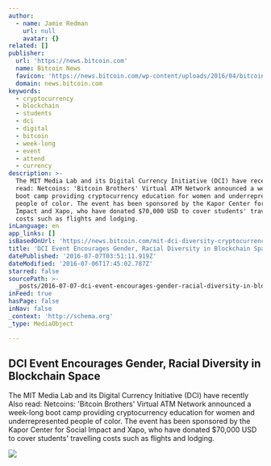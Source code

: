 ```yaml
---
author:
  - name: Jamie Redman
    url: null
    avatar: {}
related: []
publisher:
  url: 'https://news.bitcoin.com'
  name: Bitcoin News
  favicon: 'https://news.bitcoin.com/wp-content/uploads/2016/04/bitcoin_fav.png'
  domain: news.bitcoin.com
keywords:
  - cryptocurrency
  - blockchain
  - students
  - dci
  - digital
  - bitcoin
  - week-long
  - event
  - attend
  - currency
description: >-
  The MIT Media Lab and its Digital Currency Initiative (DCI) have recently Also
  read: Netcoins: 'Bitcoin Brothers' Virtual ATM Network announced a week-long
  boot camp providing cryptocurrency education for women and underrepresented
  people of color. The event has been sponsored by the Kapor Center for Social
  Impact and Xapo, who have donated $70,000 USD to cover students' travelling
  costs such as flights and lodging.
inLanguage: en
app_links: []
isBasedOnUrl: 'https://news.bitcoin.com/mit-dci-diversity-cryptocurrency-space/'
title: 'DCI Event Encourages Gender, Racial Diversity in Blockchain Space'
datePublished: '2016-07-07T03:51:11.919Z'
dateModified: '2016-07-06T17:45:02.787Z'
starred: false
sourcePath: >-
  _posts/2016-07-07-dci-event-encourages-gender-racial-diversity-in-blockchain.md
inFeed: true
hasPage: false
inNav: false
_context: 'http://schema.org'
_type: MediaObject

---
```

<article style=""><h1>DCI Event Encourages Gender, Racial Diversity in Blockchain Space</h1><p>The MIT Media Lab and its Digital Currency Initiative (DCI) have recently Also read: Netcoins: 'Bitcoin Brothers' Virtual ATM Network announced a week-long boot camp providing cryptocurrency education for women and underrepresented people of color. The event has been sponsored by the Kapor Center for Social Impact and Xapo, who have donated $70,000 USD to cover students' travelling costs such as flights and lodging.</p><img src="https://news.bitcoin.com/wp-content/uploads/2016/07/DIVcover.jpg" /></article>